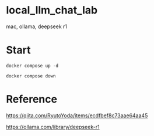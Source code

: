 # local_llm_chat_lab

mac, ollama, deepseek r1

# Start

```
docker compose up -d

docker compose down
```

# Reference

https://qiita.com/RyutoYoda/items/ecdfbef8c73aae64aa45

https://ollama.com/library/deepseek-r1
